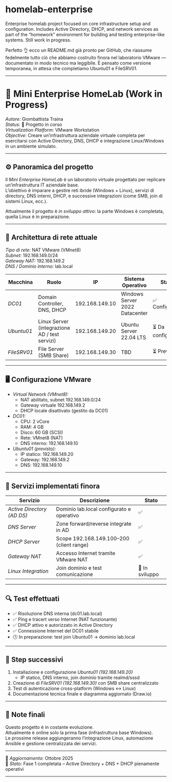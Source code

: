 # homelab-enterprise
Enterprise homelab project focused on core infrastructure setup and configuration. Includes Active Directory, DHCP, and network services as part of the “homework” environment for building and testing enterprise-like systems. Still work in progress.


Perfetto 👌
ecco un README.md già pronto per GitHub, che riassume fedelmente tutto ciò che abbiamo costruito finora nel laboratorio VMware — documentato in modo tecnico ma leggibile.
È pensato come versione temporanea, in attesa che completiamo Ubuntu01 e FileSRV01.


---

# 🧠 Mini Enterprise HomeLab (Work in Progress)

*Autore:* Giombattista Traina  
*Status:* 🔧 Progetto in corso  
*Virtualization Platform:* VMware Workstation  
*Objective:* Creare un’infrastruttura aziendale virtuale completa per esercitarsi con Active Directory, DNS, DHCP e integrazione Linux/Windows in un ambiente simulato.

---

## ⚙ Panoramica del progetto

Il *Mini Enterprise HomeLab* è un laboratorio virtuale progettato per replicare un’infrastruttura IT aziendale base.  
L’obiettivo è imparare a gestire reti ibride (Windows + Linux), servizi di directory, DNS interni, DHCP, e successive integrazioni (come SMB, join di sistemi Linux, ecc.).

Attualmente il progetto è *in sviluppo attivo*: la parte Windows è completata, quella Linux è in preparazione.

---

## 🧩 Architettura di rete attuale

*Tipo di rete:* NAT VMware (VMnet8)  
*Subnet:* 192.168.149.0/24  
*Gateway NAT:* 192.168.149.2  
*DNS / Dominio interno:* lab.local

| Macchina | Ruolo | IP | Sistema Operativo | Stato |
|-----------|--------|----|------------------|--------|
| *DC01* | Domain Controller, DNS, DHCP | 192.168.149.10 | Windows Server 2022 Datacenter | ✅ Configurato |
| *Ubuntu01* | Linux Server (integrazione AD / test servizi) | 192.168.149.20 | Ubuntu Server 22.04 LTS | ⏳ Da configurare |
| *FileSRV01* | File Server (SMB Share) | 192.168.149.30 | TBD | ⏳ Previsto |

---

## 🖥 Configurazione VMware

- *Virtual Network (VMnet8):*
  - NAT abilitato, subnet 192.168.149.0/24
  - Gateway virtuale 192.168.149.2
  - DHCP locale disattivato (gestito da DC01)
- *DC01:*
  - CPU: 2 vCore
  - RAM: 4 GB
  - Disco: 60 GB (SCSI)
  - Rete: VMnet8 (NAT)
  - DNS interno: 192.168.149.10
- *Ubuntu01 (previsto):*
  - IP statico: 192.168.149.20
  - Gateway: 192.168.149.2
  - DNS: 192.168.149.10

---

## 🧱 Servizi implementati finora

| Servizio | Descrizione | Stato |
|-----------|-------------|--------|
| *Active Directory (AD DS)* | Dominio lab.local configurato e operativo | ✅ |
| *DNS Server* | Zone forward/reverse integrate in AD | ✅ |
| *DHCP Server* | Scope 192.168.149.100–200 (client range) | ✅ |
| *Gateway NAT* | Accesso Internet tramite VMware NAT | ✅ |
| *Linux Integration* | Join dominio e test comunicazione | 🚧 In sviluppo |

---

## 🔍 Test effettuati

- ✅ Risoluzione DNS interna (dc01.lab.local)
- ✅ Ping e tracert verso Internet (NAT funzionante)
- ✅ DHCP attivo e autorizzato in Active Directory
- ✅ Connessione Internet del DC01 stabile
- 🕓 In preparazione: test join Ubuntu01 → dominio lab.local

---

## 🚀 Step successivi

1. Installazione e configurazione *Ubuntu01 (192.168.149.20)*  
   - IP statico, DNS interno, join dominio tramite realmd/sssd  
2. Creazione di *FileSRV01 (192.168.149.30)* con SMB share centralizzato  
3. Test di autenticazione cross-platform (Windows ↔ Linux)  
4. Documentazione tecnica finale e diagramma aggiornato (Draw.io)

---

## 🧾 Note finali

Questo progetto è in costante evoluzione.  
Attualmente è online solo la prima fase (infrastruttura base Windows).  
Le prossime release aggiungeranno l’integrazione Linux, automazione Ansible e gestione centralizzata dei servizi.

---

📅 *Aggiornamento:* Ottobre 2025  
📍 *Stato:* Fase 1 completata – Active Directory + DNS + DHCP pienamente operativi


---
